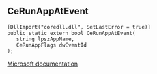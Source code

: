 ## CeRunAppAtEvent

```
[DllImport("coredll.dll", SetLastError = true)]
public static extern bool CeRunAppAtEvent(
   string lpszAppName,
   CeRunAppFlags dwEventId
);
```

[Microsoft documentation](TODO)
